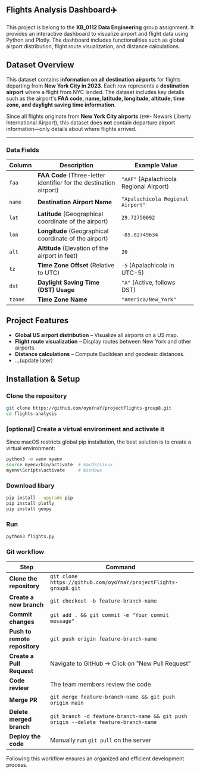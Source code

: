 
## Flights Analysis Dashboard✈️
This project is belong to the **XB_0112 Data Engineering** group assignment. It provides an interactive dashboard to visualize airport and flight data using Python and Plotly. The dashboard includes functionalities such as global airport distribution, flight route visualization, and distance calculations.

## Dataset Overview
This dataset contains **information on all destination airports** for flights departing from **New York City in 2023**. Each row represents a **destination airport** where a flight from NYC landed. The dataset includes key details such as the airport's **FAA code, name, latitude, longitude, altitude, time zone, and daylight saving time information**.

Since all flights originate from **New York City airports** (`EWR`- Newark Liberty International Airport), this dataset does **not** contain departure airport information—only details about where flights arrived.

---

### Data Fields

| **Column** | **Description** | **Example Value** |
|-----------|----------------|------------------|
| `faa` | **FAA Code** (Three-letter identifier for the destination airport) | `"AAF"` (Apalachicola Regional Airport) |
| `name` | **Destination Airport Name** | `"Apalachicola Regional Airport"` |
| `lat` | **Latitude** (Geographical coordinate of the airport) | `29.72750092` |
| `lon` | **Longitude** (Geographical coordinate of the airport) | `-85.02749634` |
| `alt` | **Altitude** (Elevation of the airport in feet) | `20` |
| `tz` | **Time Zone Offset** (Relative to UTC) | `-5` (Apalachicola in UTC-5) |
| `dst` | **Daylight Saving Time (DST) Usage** | `"A"` (Active, follows DST) |
| `tzone` | **Time Zone Name** | `"America/New_York"` |

## Project Features
- **Global US airport distribution** – Visualize all airports on a US map.
- **Flight route visualization** – Display routes between New York and other airports.
- **Distance calculations** – Compute Euclidean and geodesic distances.
- ...(update later)

## Installation & Setup
### Clone the repository
```bash
git clone https://github.com/oyoYnaY/projectFlights-group8.git
cd flights-analysis
```

### [optional] Create a virtual environment and activate it
Since macOS restricts global pip installation, the best solution is to create a virtual environment:
```bash
python3 -m venv myenv
source myenv/bin/activate  # macOS/Linux
myenv\Scripts\activate     # Windows
```

### Download libary
```bash
pip install --upgrade pip    
pip install plotly
pip install geopy
```
### Run
```bash
python3 flights.py
```

### Git workflow
| Step | Command |
|------|---------|
| **Clone the repository** | `git clone https://github.com/oyoYnaY/projectFlights-group8.git` |
| **Create a new branch** | `git checkout -b feature-branch-name` |
| **Commit changes** | `git add . && git commit -m "Your commit message"` |
| **Push to remote repository** | `git push origin feature-branch-name` |
| **Create a Pull Request** | Navigate to GitHub → Click on "New Pull Request" |
| **Code review** | The team members review the code |
| **Merge PR** | `git merge feature-branch-name && git push origin main` |
| **Delete merged branch** | `git branch -d feature-branch-name && git push origin --delete feature-branch-name` |
| **Deploy the code** | Manually run `git pull` on the server |

Following this workflow ensures an organized and efficient development process.



